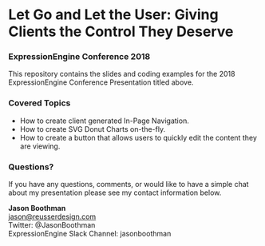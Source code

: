 # Let Go and Let the User: Giving Clients the Control They Deserve
### ExpressionEngine Conference 2018
This repository contains the slides and coding examples for the 2018 ExpressionEngine Conference Presentation titled above.

### Covered Topics
- How to create client generated In-Page Navigation.
- How to create SVG Donut Charts on-the-fly.
- How to create a button that allows users to quickly edit the content they are viewing.

### Questions?
If you have any questions, comments, or would like to have a simple chat about my presentation please see my contact information below.

**Jason Boothman**  
jason@reusserdesign.com  
Twitter: @JasonBoothman  
ExpressionEngine Slack Channel: jasonboothman
